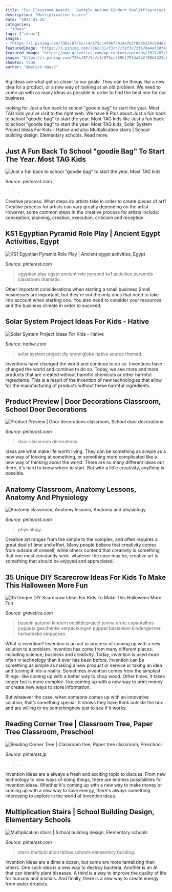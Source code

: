 ```yaml
---
title: "Fun Classroom Awards : Basteln Autumn Kindern Onelittleproject Junina Ernte Espantalhos Puppets Geschenke Verpackungen Puppet Basteleien Kindergärtner Herbstdeko Einpacken"
description: "Multiplication stairs"
date: "2023-01-26"
categories:
- "ideas"
tags: ["ideas"]
images:
- "https://i.pinimg.com/736x/87/5c/c4/875cc459bf7914a7b2f08b5324cb04de.jpg"
featuredImage: "https://i.pinimg.com/736x/31/f3/c7/31f3c73f678a4af3dfe9a14295912db1--egyptian-pyramid-role-play.jpg"
featured_image: "https://www.gravetics.com/wp-content/uploads/2017/07/Paper-Bag-Scarecrow.jpg"
image: "https://i.pinimg.com/736x/87/5c/c4/875cc459bf7914a7b2f08b5324cb04de.jpg"
ShowToc: true
author: "Americo Hauck"
---
```



Big Ideas are what get us closer to our goals. They can be things like a new idea for a product, or a new way of looking at an old problem. We need to come up with as many ideas as possible in order to find the best one for our business.

	

		
looking for Just a fun back to school &quot;goodie bag&quot; to start the year. Most TAG kids you've visit to the right web. We have 8 Pics about Just a fun back to school &quot;goodie bag&quot; to start the year. Most TAG kids like Just a fun back to school &quot;goodie bag&quot; to start the year. Most TAG kids, Solar System Project Ideas For Kids - Hative and also Multiplication stairs | School building design, Elementary schools. Read more:
		
    
## Just A Fun Back To School &quot;goodie Bag&quot; To Start The Year. Most TAG Kids

<img loading=lazy src="https://i.pinimg.com/736x/87/5c/c4/875cc459bf7914a7b2f08b5324cb04de.jpg" onerror="this.onerror=null;this.src='https://tse1.mm.bing.net/th?id=OIP.q0o0lEgNMZT9wQIEbVfEtgHaJ3&amp;pid=15.1';" alt="Just a fun back to school &quot;goodie bag&quot; to start the year. Most TAG kids">

_Source: pinterest.com_

>. 

	

Creative process: What steps do artists take in order to create pieces of art?
Creative process for artists can vary greatly depending on the artist. However, some common steps in the creative process for artists include: conception, planning, creation, execution, criticism and reception.

    
## KS1 Egyptian Pyramid Role Play | Ancient Egypt Activities, Egypt

<img loading=lazy src="https://i.pinimg.com/736x/31/f3/c7/31f3c73f678a4af3dfe9a14295912db1--egyptian-pyramid-role-play.jpg" onerror="this.onerror=null;this.src='https://tse3.mm.bing.net/th?id=OIP.R_E-ZeTGq9a-k1gz2xVLhQHaJ3&amp;pid=15.1';" alt="KS1 Egyptian Pyramid Role Play | Ancient egypt activities, Egypt">

_Source: pinterest.com_

>egyptian play egypt ancient role pyramid ks1 activities pyramids classroom dramatic. 

	

Other important considerations when starting a small business
Small businesses are important, but they're not the only ones that need to take into account when starting one. You also need to consider your resources and the business climate in order to succeed.

    
## Solar System Project Ideas For Kids - Hative

<img loading=lazy src="https://hative.com/wp-content/uploads/2014/12/solar-system-project-ideas/10-solar-system-project-ideas.jpg" onerror="this.onerror=null;this.src='https://tse4.mm.bing.net/th?id=OIP.5u23TC63WOjqgI6Ypytc2wHaLE&amp;pid=15.1';" alt="Solar System Project Ideas For Kids - Hative">

_Source: hative.com_

>solar system project diy snow globe hative source themed. 

	

Inventions have changed the world and continue to do so.
Inventions have changed the world and continue to do so. Today, we see more and more products that are created without harmful chemicals or other harmful ingredients. This is a result of the invention of new technologies that allow for the manufacturing of products without these harmful ingredients.

    
## Product Preview | Door Decorations Classroom, School Door Decorations

<img loading=lazy src="https://i.pinimg.com/736x/95/aa/88/95aa881de2d7b3703c6df3cde7d5805c.jpg" onerror="this.onerror=null;this.src='https://tse3.mm.bing.net/th?id=OIP.bz-SARMQ_57Mv7ZmO6g4FAHaJ3&amp;pid=15.1';" alt="Product Preview | Door decorations classroom, School door decorations">

_Source: pinterest.com_

>door classroom decorations. 

	

Ideas are what make life worth living. They can be something as simple as a new way of looking at something, or something more complicated like a new way of thinking about the world. There are so many different ideas out there, it's hard to know where to start. But with a little creativity, anything is possible.

    
## Anatomy Classroom, Anatomy Lessons, Anatomy And Physiology

<img loading=lazy src="https://i.pinimg.com/736x/f5/20/30/f5203032711da53cb861a6c74a203919--physiology-the-body.jpg" onerror="this.onerror=null;this.src='https://tse4.mm.bing.net/th?id=OIP.KW5WpGZa99N7sO-ZQvipZwHaJ3&amp;pid=15.1';" alt="Anatomy classroom, Anatomy lessons, Anatomy and physiology">

_Source: pinterest.com_

>physiology. 

	

Creative art ranges from the simple to the complex, and often requires a great deal of time and effort. Many people believe that creativity comes from outside of oneself, while others contend that creativity is something that one must constantly seek. whatever the case may be, creative art is something that should be enjoyed and appreciated.

    
## 35 Unique DIY Scarecrow Ideas For Kids To Make This Halloween More Fun

<img loading=lazy src="https://www.gravetics.com/wp-content/uploads/2017/07/Paper-Bag-Scarecrow.jpg" onerror="this.onerror=null;this.src='https://tse3.mm.bing.net/th?id=OIP.Nw2qryO_anFV9sw7I214ewHaJ4&amp;pid=15.1';" alt="35 Unique DIY Scarecrow Ideas For Kids To Make This Halloween More Fun">

_Source: gravetics.com_

>basteln autumn kindern onelittleproject junina ernte espantalhos puppets geschenke verpackungen puppet basteleien kindergärtner herbstdeko einpacken. 

	

What is invention?
Invention is an act or process of coming up with a new solution to a problem. Invention has come from many different places, including science, business and creativity. Today, invention is used more often in technology than it ever has been before. 
Invention can be something as simple as making a new product or service or taking an idea and turning it into a reality. Sometimes invention comes from the simplest things- like coming up with a better way to chop wood. Other times, it takes longer but is more complex- like coming up with a new way to print money or create new ways to store information. 

But whatever the case, when someone comes up with an innovative solution, that’s something special. It shows they have think outside the box and are willing to try somethingnew just to see if it works.

    
## Reading Corner Tree | Classroom Tree, Paper Tree Classroom, Preschool

<img loading=lazy src="https://i.pinimg.com/736x/9d/22/ec/9d22ec1a2da929ed71b9329781f9082d.jpg" onerror="this.onerror=null;this.src='https://tse2.mm.bing.net/th?id=OIP.dKHvktHusNwyAa9AaTPkIgHaLg&amp;pid=15.1';" alt="Reading Corner Tree | Classroom tree, Paper tree classroom, Preschool">

_Source: pinterest.jp_

>. 

	

Invention ideas are a always a fresh and exciting topic to discuss. From new technology to new ways of doing things, there are endless possibilities for invention ideas. Whether it's coming up with a new way to make money or coming up with a new way to save energy, there's always something interesting to explore in the world of invention ideas.

    
## Multiplication Stairs | School Building Design, Elementary Schools

<img loading=lazy src="https://i.pinimg.com/736x/81/59/86/815986f7b228b7cd6eea4692d5cb2686--multiplication-practice-multiplication-tables.jpg" onerror="this.onerror=null;this.src='https://tse1.mm.bing.net/th?id=OIP.jFvPbrQlY_rrCM5eiO4yswHaJ4&amp;pid=15.1';" alt="Multiplication stairs | School building design, Elementary schools">

_Source: pinterest.com_

>stairs multiplication tables schools elementary building. 

	

Invention ideas are a dime a dozen, but some are more tantalizing than others. One such idea is a new way to destroy bacteria. Another is an AI that can identify plant diseases. A third is a way to improve the quality of life for humans and animals. And finally, there is a new way to create energy from water droplets.

